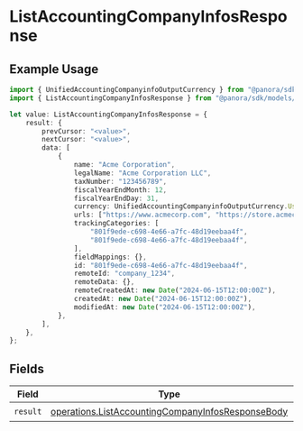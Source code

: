 # ListAccountingCompanyInfosResponse

## Example Usage

```typescript
import { UnifiedAccountingCompanyinfoOutputCurrency } from "@panora/sdk/models/components";
import { ListAccountingCompanyInfosResponse } from "@panora/sdk/models/operations";

let value: ListAccountingCompanyInfosResponse = {
    result: {
        prevCursor: "<value>",
        nextCursor: "<value>",
        data: [
            {
                name: "Acme Corporation",
                legalName: "Acme Corporation LLC",
                taxNumber: "123456789",
                fiscalYearEndMonth: 12,
                fiscalYearEndDay: 31,
                currency: UnifiedAccountingCompanyinfoOutputCurrency.Usd,
                urls: ["https://www.acmecorp.com", "https://store.acmecorp.com"],
                trackingCategories: [
                    "801f9ede-c698-4e66-a7fc-48d19eebaa4f",
                    "801f9ede-c698-4e66-a7fc-48d19eebaa4f",
                ],
                fieldMappings: {},
                id: "801f9ede-c698-4e66-a7fc-48d19eebaa4f",
                remoteId: "company_1234",
                remoteData: {},
                remoteCreatedAt: new Date("2024-06-15T12:00:00Z"),
                createdAt: new Date("2024-06-15T12:00:00Z"),
                modifiedAt: new Date("2024-06-15T12:00:00Z"),
            },
        ],
    },
};
```

## Fields

| Field                                                                                                                  | Type                                                                                                                   | Required                                                                                                               | Description                                                                                                            |
| ---------------------------------------------------------------------------------------------------------------------- | ---------------------------------------------------------------------------------------------------------------------- | ---------------------------------------------------------------------------------------------------------------------- | ---------------------------------------------------------------------------------------------------------------------- |
| `result`                                                                                                               | [operations.ListAccountingCompanyInfosResponseBody](../../models/operations/listaccountingcompanyinfosresponsebody.md) | :heavy_check_mark:                                                                                                     | N/A                                                                                                                    |